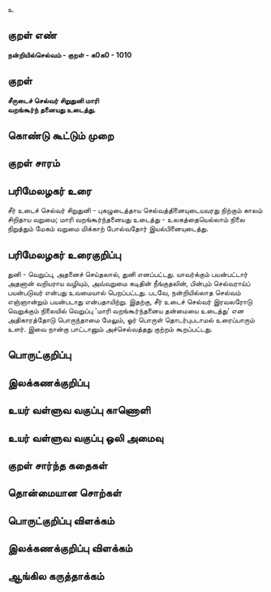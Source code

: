 உ

## குறள் எண் 

**நன்றியில்செல்வம் - குறள் - க0க0 - 1010**

## குறள் 

**சீருடைச் செல்வர் சிறுதுனி மாரி  
வறங்கூர்ந் தனையது உடைத்து.** 

## கொண்டு கூட்டும் முறை


## குறள் சாரம் 


## பரிமேலழகர் உரை

சீர் உடைச் செல்வர் சிறுதுனி - புகழுடைத்தாய செல்வத்தினையுடையவரது நிற்கும் காலம் சிறிதாய வறுமை; மாரி வறங்கூர்ந்தனையது உடைத்து - உலகத்தையெல்லாம் நிலை நிறுத்தும் மேகம் வறுமை மிக்காற் போல்வதோர் இயல்பினையுடைத்து.

## பரிமேலழகர் உரைகுறிப்பு   

துனி - வெறுப்பு, அதனைச் செய்தலால், துனி எனப்பட்டது. யாவர்க்கும் பயன்பட்டார் அதனான் வறியராய வழியும், அவ்வறுமை கடிதின் நீங்குதலின், பின்பும் செல்வராய்ப் பயன்படுவர் என்பது உவமையால் பெறப்பட்டது. படவே, நன்றியில்லாத செல்வம் எஞ்ஞான்றும் பயன்படாது என்பதாயிற்று. இதற்கு, சீர் உடைச் செல்வர் இரவலரோடு வெறுக்கும் நிலையில் வெறுப்பு 'மாரி வறங்கூர்ந்தனைய தன்மையை உடைத்து' என அதிகாரத்தோடு பொருந்தாமை மேலும், ஓர் பொருள் தொடர்புபடாமல் உரைப்பாரும் உளர். இவை நான்கு பாட்டானும் அச்செல்வத்தது குற்றம் கூறப்பட்டது.

## பொருட்குறிப்பு 


## இலக்கணக்குறிப்பு  


## உயர் வள்ளுவ வகுப்பு காணொளி


## உயர் வள்ளுவ வகுப்பு ஒலி அமைவு 

 
## குறள் சார்ந்த கதைகள் 


## தொன்மையான சொற்கள்


## பொருட்குறிப்பு விளக்கம்


## இலக்கணக்குறிப்பு விளக்கம்


## ஆங்கில கருத்தாக்கம் 


